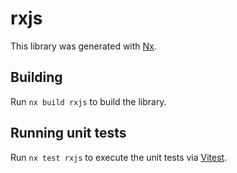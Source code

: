 # rxjs

This library was generated with [Nx](https://nx.dev).

## Building

Run `nx build rxjs` to build the library.

## Running unit tests

Run `nx test rxjs` to execute the unit tests via [Vitest](https://vitest.dev/).
